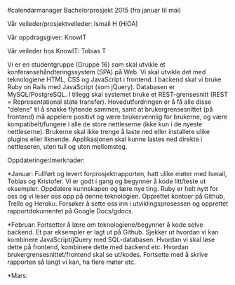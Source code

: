 #calendarmanager
Bachelorprosjekt 2015 (fra januar til mai)

Vår veileder/prosjektveileder: Ismail H (HiOA) 

Vår oppdragsgiver: KnowIT 

Vår veileder hos KnowIT: Tobias T

Vi er en studentgruppe (Gruppe 16) som skal utvikle et
konferansehåndteringssystem (SPA) på Web. Vi skal utvikle 
det med teknologiene HTML, CSS og JavaScript i frontend.
I backend skal vi bruke Ruby on Rails med JavaScript (som jQuery).
Databasen er MySQL/PostgreSQL. I tillegg skal systemet bruke
et REST-grensesnitt (REST = Representational state transfer).
Hovedutfordringen er å få alle disse "delene" til å snakke 
flytende sammen, samt at brukergrensesnittet (på frontend) må
appelere positivt og være brukervennlig for brukerne, og være 
kompatibelt/fungere i alle de store nettleserne (ikke kun i de 
nyeste nettleserne). Brukerne skal ikke trenge å laste ned 
eller installere ulike plugins eller liknende. Applikasjonen skal 
kunne lastes ned direkte i nettleseren, uten tull og uten mellomsteg.

Oppdateringer/merknader:

*Januar: Fullført og levert forprosjektrapporten, hatt ulike 
møter med Ismail, Tobias og Kristofer. Vi er godt i gang og
begynner å kode litt/teste ut eksempler. Oppdatere kunnskapen
og lære nye ting. Ruby er helt nytt for oss og vi leser oss 
opp på denne teknologien. Opprettet kontoer på Github, Trello
og Heroku. Forsøker å sette oss inn i utviklingsprosessen 
og opprettet rapportdokumentet på Google Docs/gdocs.

*Februar: Fortsetter å lære om teknologiene/begynner å kode
selve backend. Et par eksempler er lagt ut på Github. Sjekker
ut hvordan vi kan kombinere JavaScript/jQuery med SQL-databasen.
Hvordan vi skal løse dette på frontend, kombinere dette med 
backend etc. Hvordan brukergrensesnittet/frontend skal se ut/kodes. 
Fortsette med å skrive rapporten så langt vi kan, ha flere møter etc.

*Mars:
